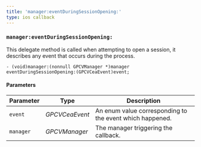 ```yaml
---
title: 'manager:eventDuringSessionOpening:'
type: ios callback
---
```


### `manager:eventDuringSessionOpening:`

This delegate method is called when attempting to open a session, it describes any event that occurs during the process.

```objective_c
- (void)manager:(nonnull GPCVManager *)manager 
eventDuringSessionOpening:(GPCVCeaEvent)event;
```

#### Parameters


Parameter | Type | Description
----|----|----
`event` | *GPCVCeaEvent* | An enum value corresponding to the event which happened.
`manager` | *GPCVManager* | The manager triggering the callback.
